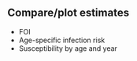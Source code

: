
## Compare/plot estimates

- FOI
- Age-specific infection risk
- Susceptibility by age and year




